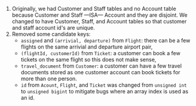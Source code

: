 1. Originally, we had Customer and Staff tables and no Account table because Customer and Staff —ISA— Account and they are disjoint. We changed to have Customer, Staff, and Account tables so that customer and staff account id's are unique.
2. Removed some candidate keys: 
   - `assigned` and `(arrivial, departure)` from `Flight`: there can be a few flights on the same arrivial and departure airport pair, 
   - `(flightId, customerId)` from `Ticket`: a customer can book a few tickets on the same flight so this does not make sense,
   - `travel_document` from `Customer`: a customer can have a few travel documents stored as one customer account can book tickets for more than one person.
   - `id` from `Acount`, `Flight`, and `Ticket` was changed from `unsigned int` to `unsigned bigint` to mitigate bugs where an array index is used as an id.